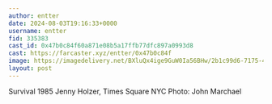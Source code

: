 ```yaml
---
author: entter
date: 2024-08-03T19:16:33+0000
username: entter
fid: 335383
cast_id: 0x47b0c84f60a871e08b5a17ffb77dfc897a0993d8
cast: https://farcaster.xyz/entter/0x47b0c84f
image: https://imagedelivery.net/BXluQx4ige9GuW0Ia56BHw/2b1c99d6-7175-4e04-44c2-7837f80a6400/original
layout: post
---
```


Survival 1985
Jenny Holzer, Times Square NYC
Photo: John Marchael

<img src='https://imagedelivery.net/BXluQx4ige9GuW0Ia56BHw/2b1c99d6-7175-4e04-44c2-7837f80a6400/original' alt='' referrerpolicy='no-referrer'/>
